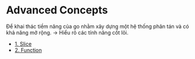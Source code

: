 # Advanced Concepts #
Để khai thác tiềm năng của go nhằm xây dựng một hệ thống phân tán và có khả năng mở rộng. -> Hiểu rõ các tính năng cốt lõi.  
* [1. Slice](slice.md)
* [2. Function](function.md)
